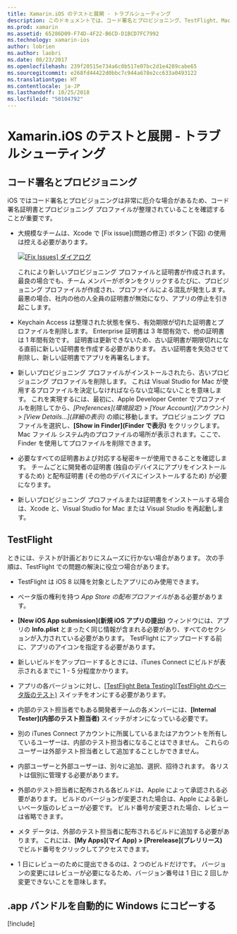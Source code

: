 ```yaml
---
title: Xamarin.iOS のテストと展開 - トラブルシューティング
description: このドキュメントでは、コード署名とプロビジョニング、TestFlight、Mac ビルド ホストから Windows への iOS アプリ バンドルのコピーに関連するトラブルシューティングのヒントを示します。
ms.prod: xamarin
ms.assetid: 65286D09-F74D-4F22-B6CD-D1BCD7FC7992
ms.technology: xamarin-ios
author: lobrien
ms.author: laobri
ms.date: 08/23/2017
ms.openlocfilehash: 239f20515e734a6c0b517e07bc2d1e4289cabe65
ms.sourcegitcommit: e268fd44422d0bbc7c944a678e2cc633a0493122
ms.translationtype: HT
ms.contentlocale: ja-JP
ms.lasthandoff: 10/25/2018
ms.locfileid: "50104792"
---
```

# <a name="xamarinios-testing-and-deployment---troubleshooting"></a>Xamarin.iOS のテストと展開 - トラブルシューティング

## <a name="code-signing--provisioning"></a>コード署名とプロビジョニング

iOS ではコード署名とプロビジョニングは非常に厄介な場合があるため、コード署名証明書とプロビジョニング プロファイルが整理されていることを確認することが重要です。

* 大規模なチームは、Xcode で [Fix issue]\(問題の修正\) ボタン (下図) の使用は控える必要があります。

    [![](troubleshooting-images/fixissue.png "[Fix Issues] ダイアログ")](troubleshooting-images/fixissue.png#lightbox)

    これにより新しいプロビジョニング プロファイルと証明書が作成されます。 最良の場合でも、チーム メンバーがボタンをクリックするたびに、プロビジョニング プロファイルが作成され、プロファイルによる混乱が発生します。 最悪の場合、社内の他の人全員の証明書が無効になり、アプリの停止を引き起こします。

* Keychain Access は整理された状態を保ち、有効期限が切れた証明書とプロファイルを削除します。 Enterprise 証明書は 3 年間有効で、他の証明書は 1 年間有効です。 証明書は更新できないため、古い証明書が期限切れになる直前に新しい証明書を作成する必要があります。 古い証明書を失効させて削除し、新しい証明書でアプリを再署名します。

* 新しいプロビジョニング プロファイルがインストールされたら、古いプロビジョニング プロファイルを削除します。 これは Visual Studio for Mac が使用するプロファイルを決定しなければならない立場にないことを意味します。 これを実現するには、最初に、Apple Developer Center でプロファイルを削除してから、*[Preferences]\(環境設定\) > [Your Account]\(アカウント\) > [View Details...]\(詳細の表示\)* の順に移動します。プロビジョニング プロファイルを選択し、**[Show in Finder]\(Finder で表示\)** をクリックします。 Mac ファイル システム内のプロファイルの場所が表示されます。ここで、Finder を使用してプロファイルを削除できます。

* 必要なすべての証明書および対応する秘密キーが使用できることを確認します。 チームごとに開発者の証明書 (独自のデバイスにアプリをインストールするため) と配布証明書 (その他のデバイスにインストールするため) が必要になります。

* 新しいプロビジョニング プロファイルまたは証明書をインストールする場合は、Xcode と、Visual Studio for Mac または Visual Studio を再起動します。

## <a name="testflight"></a>TestFlight

ときには、テストが計画どおりにスムーズに行かない場合があります。  次の手順は、TestFlight での問題の解決に役立つ場合があります。

- TestFlight は iOS 8 以降を対象としたアプリにのみ使用できます。

- ベータ版の権利を持つ *App Store の配布プロファイル*がある必要があります。

- **[New iOS App submission]\(新規 iOS アプリの提出\)** ウィンドウには、アプリの **Info.plist** とまったく同じ情報が含まれる必要があり、すべてのセクションが入力されている必要があります。 TestFlight にアップロードする前に、アプリのアイコンを指定する必要があります。

- 新しいビルドをアップロードするときには、iTunes Connect にビルドが表示されるまでに 1 - 5 分程度かかります。

- アプリの各バージョンに対し、[[TestFlight Beta Testing]\(TestFlight のベータ版のテスト\)](~/ios/deploy-test/testflight.md#beta-testing) スイッチをオンにする必要があります。

- 内部のテスト担当者でもある開発者チームの各メンバーには、**[Internal Tester]\(内部のテスト担当者\)** スイッチがオンになっている必要です。

- 別の iTunes Connect アカウントに所属しているまたはアカウントを所有しているユーザーは、内部のテスト担当者になることはできません。 これらのユーザーは外部テスト担当者として追加することしかできません。

- 内部ユーザーと外部ユーザーは、別々に追加、選択、招待されます。 各リストは個別に管理する必要があります。

- 外部のテスト担当者に配布される各ビルドは、Apple によって承認される必要があります。 ビルドのバージョンが変更された場合は、Apple による新しいベータ版のレビューが必要です。 ビルド番号が変更された場合、レビューは省略できます。

- メタ データは、外部のテスト担当者に配布されるビルドに追加する必要があります。 これには、**[My Apps]\(マイ App\) > [Prerelease]\(プレリリース\)** でビルド番号をクリックしてアクセスできます。

- 1 日にレビューのために提出できるのは、2 つのビルドだけです。 バージョンの変更にはレビューが必要になるため、バージョン番号は 1 日に 2 回しか変更できないことを意味します。

<a name="Automatically_copy_app_bundles_back_to_Windows" />

## <a name="automatically-copy-app-bundles-back-to-windows"></a>.app バンドルを自動的に Windows にコピーする

[!include[](~/ios/includes/copy-app-bundle-to-windows.md)]
